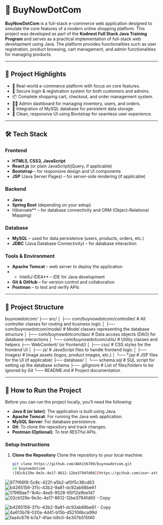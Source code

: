 # 🛒 BuyNowDotCom

**BuyNowDotCom** is a full-stack e-commerce web application designed to simulate the core features of a modern online shopping platform. This project was developed as part of the **Kodnest Full Stack Java Training Program** and serves as a practical implementation of full-stack web development using Java. The platform provides functionalities such as user registration, product browsing, cart management, and admin functionalities for managing products.

---

## 📌 Project Highlights

- 🎯 Real-world e-commerce platform with focus on core features.
- 🔐 Secure login & registration system for both customers and admins.
- 📦 Complete shopping cart, checkout, and order management system.
- 🧑‍💼 Admin dashboard for managing inventory, users, and orders.
- 🧾 Integration of MySQL database for persistent data storage.
- 🎨 Clean, responsive UI using Bootstrap for seamless user experience.

---

## 🛠️ Tech Stack

### Frontend
- **HTML5, CSS3, JavaScript**
- **React.js** (or plain JavaScript/jQuery, if applicable)
- **Bootstrap** – for responsive design and UI components
- **JSP** (Java Server Pages) – for server-side rendering (if applicable)

### Backend
- **Java**
- **Spring Boot** (depending on your setup)
-  Hibernate** – for database connectivity and ORM (Object-Relational Mapping)

### Database
- **MySQL** – used for data persistence (users, products, orders, etc.)
- **JDBC** (Java Database Connectivity) – for database interaction

### Tools & Environment
- **Apache Tomcat** – web server to deploy the application
- * IntelliJ IDEA** – IDE for Java development
- **Git & GitHub** – for version control and collaboration
- **Postman** – to test and verify APIs

---

## 📁 Project Structure

buynowdotcom/ ├── src/ │ ├── com/buynowdotcom/controller/ # All controller classes for routing and business logic │ ├── com/buynowdotcom/model/ # Model classes representing the database structure │ ├── com/buynowdotcom/dao/ # Data access objects (DAO) for database interactions │ └── com/buynowdotcom/utils/ # Utility classes and helpers ├── WebContent/ (or frontend/) │ ├── css/ # CSS styles for the frontend UI │ ├── js/ # JavaScript files to handle frontend logic │ ├── images/ # Image assets (logos, product images, etc.) │ └── *.jsp # JSP files for the UI (if applicable) ├── database/ │ └── schema.sql # SQL script for setting up the database schema ├── .gitignore # List of files/folders to be ignored by Git └── README.md # Project documentation


---

## 🚀 How to Run the Project




Before you can run the project locally, you’ll need the following:

- **Java 8 (or later)**: The application is built using Java.
- **Apache Tomcat**: For running the Java web application.
- **MySQL Server**: For database persistence.
- **Git**: To clone the repository and track changes.
- **Postman (Optional)**: To test RESTful APIs.

### Setup Instructions

1. **Clone the Repository**
   Clone the repository to your local machine:

   ```bash
   git clone https://github.com/Abhi56709/buynowdotcom.git
   cd buynowdotcom
   ![02cb129e-9e3c-4e17-8612-12be3794fd60](https://github.com/user-attachments/assets/3d8f305d-58d9-4ac4-b1b0-120753ffdded)
![977f66f8-5c8c-422f-a5b2-af0f5c36cd63](https://github.com/user-attachments/assets/54a16c27-c3f8-41b4-8e94-a532dcc02f10)
![b4265156-311c-43b2-9a81-dc92ab68be61](https://github.com/user-attachments/assets/662650ef-0e32-47d5-88e1-08c9bfb58e7f)
![17998ae7-1b4c-4ea5-9528-65f12a9be1d7](https://github.com/user-attachments/assets/aaa15483-c89c-4757-b4b6-d53ca54bb863)
![02cb129e-9e3c-4e17-8612-12be3794fd60 - Copy](https://github.com/user-attachments/assets/42bdc0f7-1ef5-46e0-8961-e5fff0e1e2d9)

![b4265156-311c-43b2-9a81-dc92ab68be61 - Copy](https://github.com/user-attachments/assets/7ee1a9f4-63ab-417b-a438-24af8a14fc56)
![4a613b78-020a-4d41-b15b-d52106bca99d](https://github.com/user-attachments/assets/fc697764-9f03-4182-99a5-0ee7becddf9c)
![faa4c678-b7a7-4fae-b9c0-4e307b515f40](https://github.com/user-attachments/assets/ee8ea624-b06a-40fb-9368-b8ba09635dee)







